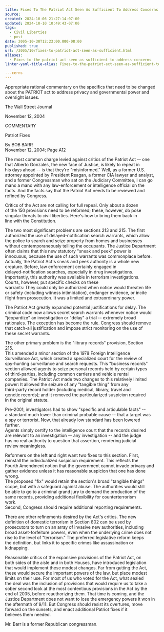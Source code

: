 ```yaml
---
title: Fixes To The Patriot Act Seen As Sufficient To Address Concerns
source: 
created: 2024-10-06 21:27:14-07:00
updated: 2024-10-10 10:49:43-07:00
tags:
  - Civil Liberties
  - post
date: 2005-10-30T12:23:00.000-08:00
published: true
url: /2005/10/fixes-to-patriot-act-seen-as-sufficient.html
aliases:
  - Fixes-to-the-patriot-act-seen-as-sufficient-to-address-concerns
linter-yaml-title-alias: Fixes-to-the-patriot-act-seen-as-sufficient-to-address-concerns

---cerns
---
```



Appropriate rational commentary on the specifics that need to be changed about the PATRIOT act to address privacy and governmental power and oversight issues.  
  
[](http://online.wsj.com/article_print/0,,SB110022195361672222,00.html)  
  
The Wall Street Journal  
  
  
November 12, 2004  
  
COMMENTARY  
  
  
Patriot Fixes  
  
By BOB BARR  
November 12, 2004; Page A12  
  
  
The most common charge levied against critics of the Patriot Act -- one  
that Alberto Gonzales, the new face of Justice, is likely to repeat in  
his days ahead -- is that they're "misinformed." Well, as a former U.S.  
attorney appointed by President Reagan, a former CIA lawyer and analyst,  
and a former Congressman who sat on the Judiciary Committee, I can go  
mano a mano with any law-enforcement or intelligence official on the  
facts. And the facts say that the Patriot Act needs to be reviewed and  
refined by Congress.  
  
Critics of the Act are not calling for full repeal. Only about a dozen  
of the 150 provisions need to be reformed; these, however, do pose  
singular threats to civil liberties. Here's how to bring them back in  
line with the Constitution.  
  
The two most significant problems are sections 213 and 215. The first  
authorized the use of delayed-notification search warrants, which allow  
the police to search and seize property from homes and businesses  
without contemporaneously telling the occupants. The Justice Department  
often claims that this new statutory "sneak and peek" power is  
innocuous, because the use of such warrants was commonplace before.  
Actually, the Patriot Act's sneak and peek authority is a whole new  
creature. Before, law enforcement certainly engaged in  
delayed-notification searches, especially in drug investigations.  
Importantly, this authority was available in terrorism investigations.  
Courts, however, put specific checks on these  
warrants: They could only be authorized when notice would threaten life  
or safety (including witness intimidation), endanger evidence, or incite  
flight from prosecution. It was a limited and extraordinary power.  
  
The Patriot Act greatly expanded potential justifications for delay. The  
criminal code now allows secret search warrants whenever notice would  
"jeopardize" an investigation or "delay" a trial -- extremely broad  
rationales. The exception has become the rule. Congress should remove  
that catch-all justification and impose strict monitoring on the use of  
these secret warrants.  
  
The other primary problem is the "library records" provision, Section  
215.  
This amended a minor section of the 1978 Foreign Intelligence  
Surveillance Act, which created a specialized court for the review of  
spy-hunting surveillance and search requests. This "business records"  
section allowed agents to seize personal records held by certain types  
of third-parties, including common carriers and vehicle rental  
companies. The Patriot Act made two changes to this relatively limited  
power: It allowed the seizure of any "tangible thing" from any  
third-party record holder (including medical, library, travel and  
genetic records); and it removed the particularized suspicion required  
in the original statute.  
  
Pre-2001, investigators had to show "specific and articulable facts" --  
a standard much lower than criminal probable cause -- that a target was  
a spy or terrorist. Now, that already low standard has been lowered  
further.  
Agents simply certify to the intelligence court that the records desired  
are relevant to an investigation -- any investigation -- and the judge  
has no real authority to question that assertion, rendering judicial  
review meaningless.  
  
Reformers on the left and right want two fixes to this section. First,  
reinstall the individualized suspicion requirement. This reflects the  
Fourth Amendment notion that the government cannot invade privacy and  
gather evidence unless it has reasonable suspicion that one has done  
wrong.  
The proposed "fix" would retain the section's broad "tangible things"  
scope, but with a safeguard against abuse. The authorities would still  
be able to go to a criminal grand jury to demand the production of the  
same records, providing additional flexibility for counterterrorism  
work.  
Second, Congress should require additional reporting requirements.  
  
There are other refinements desired by the Act's critics. The new  
definition of domestic terrorism in Section 802 can be used by  
prosecutors to turn on an array of invasive new authorities, including  
broad asset-forfeiture powers, even when the underlying crime does not  
rise to the level of "terrorism." The preferred legislative reform keeps  
the definition, but links it to specific crimes like assassination or  
kidnapping.  
  
Reasonable critics of the expansive provisions of the Patriot Act, on  
both sides of the aisle and in both Houses, have introduced legislation  
that would implement these modest changes. Far from gutting the Act,  
these would secure the important powers of the law, but place modest  
limits on their use. For most of us who voted for the Act, what sealed  
the deal was the inclusion of provisions that would require us to take a  
sober second look at the most contentious provisions in the Act by the  
end of 2005, before reauthorizing them. That time is coming, and the  
Justice Department does not want to lose the emergency powers it won in  
the aftermath of 9/11. But Congress should resist its overtures, move  
forward on the sunsets, and enact additional Patriot fixes if it  
believes them needed.  
  
Mr. Barr is a former Republican congressman.
